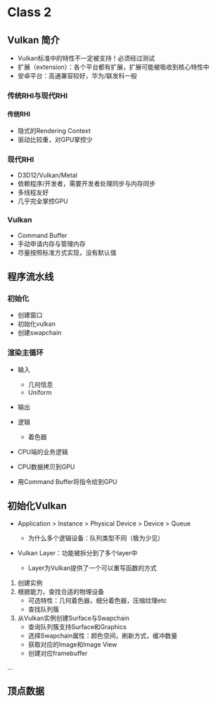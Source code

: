 # Class 2

## Vulkan 简介

- Vulkan标准中的特性不一定被支持！必须经过测试
- 扩展（extension）：各个平台都有扩展，扩展可能被吸收到核心特性中
- 安卓平台：高通兼容较好，华为/联发科一般

### 传统RHI与现代RHI

#### 传统RHI

- 隐式的Rendering Context
- 驱动比较重，对GPU掌控少

### 现代RHI

- D3D12/Vulkan/Metal
- 依赖程序/开发者，需要开发者处理同步与内存同步
- 多线程友好
- 几乎完全掌控GPU

### Vulkan

- Command Buffer
- 手动申请内存与管理内存
- 尽量按照标准方式实现，没有默认值

## 程序流水线

### 初始化

- 创建窗口
- 初始化vulkan
- 创建swapchain

### 渲染主循环

- 输入
  - 几何信息
  - Uniform

- 输出
- 逻辑
  - 着色器

- CPU端的业务逻辑
- CPU数据拷贝到GPU
- 用Command Buffer将指令给到GPU

## 初始化Vulkan

- Application > Instance > Physical Device > Device > Queue
  - 为什么多个逻辑设备：队列类型不同（极为少见）

- Vulkan Layer：功能被拆分到了多个layer中
  - Layer为Vulkan提供了一个可以重写函数的方式

1. 创建实例
2. 根据能力，查找合适的物理设备
   - 可选特性：几何着色器，细分着色器，压缩纹理etc
   - 查找队列簇
3. 从Vulkan实例创建Surface与Swapchain
   - 查询队列簇支持Surface和Graphics
   - 选择Swapchain属性：颜色空间，刷新方式，缓冲数量
   - 获取对应的Image和Image View
   - 创建对应framebuffer

...

## 顶点数据

